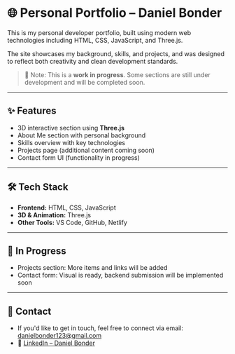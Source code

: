 # 🌐 Personal Portfolio – Daniel Bonder

This is my personal developer portfolio, built using modern web technologies including HTML, CSS, JavaScript, and Three.js.

The site showcases my background, skills, and projects, and was designed to reflect both creativity and clean development standards.

> 📌 Note: This is a **work in progress**. Some sections are still under development and will be completed soon.

---

## ✨ Features

- 3D interactive section using **Three.js**
- About Me section with personal background
- Skills overview with key technologies
- Projects page (additional content coming soon)
- Contact form UI (functionality in progress)

---

## 🛠 Tech Stack

- **Frontend:** HTML, CSS, JavaScript
- **3D & Animation:** Three.js
- **Other Tools:** VS Code, GitHub, Netlify

---

## 🚧 In Progress

- Projects section: More items and links will be added
- Contact form: Visual is ready, backend submission will be implemented soon

---

## 📩 Contact

- If you'd like to get in touch, feel free to connect via email: danielbonder123@gmail.com
- 🔗 [LinkedIn – Daniel Bonder](https://www.linkedin.com/in/daniel-bonder1/)


